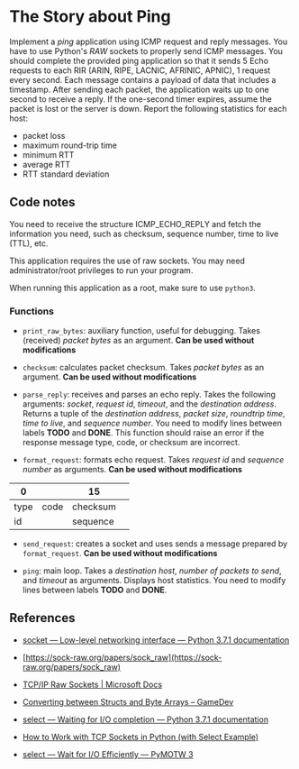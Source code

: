 # The Story about Ping

Implement a *ping* application using ICMP request and reply messages. You have to use Python's *RAW* sockets to properly send ICMP messages. You should complete the provided ping application so that it sends 5 Echo requests to each RIR (ARIN, RIPE, LACNIC, AFRINIC, APNIC), 1 request every second. Each message contains a payload of data that includes a timestamp. After sending each packet, the application waits up to one second to receive a reply. If the one-second timer expires, assume the packet is lost or the server is down. Report the following statistics for each host:

* packet loss
* maximum round-trip time
* minimum RTT
* average RTT
* RTT standard deviation

## Code notes

You need to receive the structure ICMP_ECHO_REPLY and fetch the information you need, such as checksum, sequence number, time to live (TTL), etc.

This application requires the use of raw sockets. You may need administrator/root privileges to run your program.

When running this application as a root, make sure to use `python3`.

### Functions

* `print_raw_bytes`: auxiliary function, useful for debugging. Takes (received) *packet bytes* as an argument. **Can be used without modifications**

* `checksum`: calculates packet checksum. Takes *packet bytes* as an argument. **Can be used without modifications**

* `parse_reply`: receives and parses an echo reply. Takes the following arguments: *socket*, *request id*, *timeout*, and the *destination address*. Returns a tuple of the *destination address*, *packet size*, *roundtrip time*, *time to live*, and *sequence number*. You need to modify lines between labels **TODO** and **DONE**. This function should raise an error if the response message type, code, or checksum are incorrect.

* `format_request`: formats echo request. Takes *request id* and *sequence number* as arguments. **Can be used without modifications**

0 || 15 ||
---|---|---|---
type | code | checksum
id || sequence


* `send_request`: creates a socket and uses sends a message prepared by `format_request`. **Can be used without modifications**

* `ping`: main loop. Takes a *destination host*, *number of packets to send*, and *timeout* as arguments. Displays host statistics. You need to modify lines between labels **TODO** and **DONE**.

## References

* [socket — Low-level networking interface — Python 3.7.1 documentation](https://docs.python.org/3/library/socket.html)

* [https://sock-raw.org/papers/sock_raw](https://sock-raw.org/papers/sock_raw)

* [TCP/IP Raw Sockets | Microsoft Docs](https://docs.microsoft.com/en-us/windows/desktop/WinSock/tcp-ip-raw-sockets-2)

* [Converting between Structs and Byte Arrays – GameDev<T>](http://genericgamedev.com/general/converting-between-structs-and-byte-arrays/)

* [select — Waiting for I/O completion — Python 3.7.1 documentation](https://docs.python.org/3/library/select.html)

* [How to Work with TCP Sockets in Python (with Select Example)](https://steelkiwi.com/blog/working-tcp-sockets/)

* [select — Wait for I/O Efficiently — PyMOTW 3](https://pymotw.com/3/select/)
